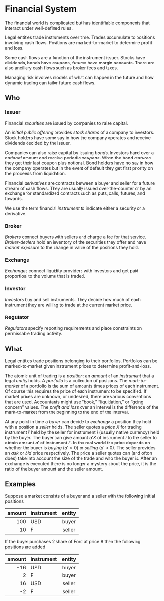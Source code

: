 # Financial System

The financial world is complicated but has identifiable components that interact under well-defined rules.

Legal entities trade instruments over time. Trades accumulate to positions
involving cash flows. Positions are marked-to-market to determine profit and loss.

Some cash flows are a function of the instrument issuer. Stocks have dividends,
bonds have coupons, futures have margin accounts. There are also
ancillary cash flows such as broker fees and taxes.

Managing risk involves models of what can happen in the future and how
dynamic trading can tailor future cash flows.

## Who

### Issuer

Financial _securities_ are issued by companies to raise capital.

An _initial public offering_ provides _stock shares_ of a company to investors.
Stock holders have some say in how the company operates and receive dividends decided by the issuer.

Companies can also raise capital by issuing _bonds_. Investors hand over a _notional_
amount and receive periodic _coupons_. When the bond _matures_ they get their last
coupon plus notional. Bond holders have no say in how the company operates but
in the event of default they get first priority on the proceeds from liquidation.

Financial _derivatives_ are contracts between a buyer and seller for a future stream
of cash flows. They are usually issued over-the-counter or by an exchange for
standardized contracts such as puts, calls, futures, and fowards.

We use the term financial _instrument_ to indicate either a security or a derivative.

### Broker

_Brokers_ connect buyers with sellers and charge a fee for that service.
_Broker-dealers_ hold an inventory of the securities they offer and have
_market exposure_ to the change in value of the positions they hold.

### Exchange 

_Exchanges_ connect liquidity providers with investors
and get paid proportioal to the volume that is traded.

### Investor

_Investors_ buy and sell instruments. They decide how much of each instrument
they are willing to trade at the current market price.

### Regulator

_Regulators_ specify reporting requirements and place constraints on permissable trading activity.

## What

Legal entities trade positions belonging to their portfolios.
Portfolios can be marked-to-market given instrument prices
to determine profit-and-loss.

The atomic unit of trading is a _position_: an _amount_ of an _instrument_
that a legal _entity_ holds.  A _portfolio_ is a collection of positions.
The _mark-to-market_ of a portfolio is the sum of amounts times prices of
each instrument.  Of course this requires the price of each instrument
to be specified.  If market prices are unknown, or undesired, there are
various conventions that are used. Accountants might use “book,”
“liquidation,” or “going concern” values.  The _profit and
loss_ over an interval is the difference of the mark-to-market from the
beginning to the end of the interval.

At any point in time a _buyer_ can decide to _exchange_ a position they
hold with a position a _seller_ holds.  The seller quotes a _price_ $X$
for trading instrument $i'$ held by the seller for instrument $i$ (usually
native currency) held by the buyer. The buyer can give amount $a'X$ of
instrument $i$ to the seller to obtain amount $a'$ of instrument $i'$.
In the real world the price depends on whether the buyer is _buying_
($a' > 0)$ or _selling_ ($a' < 0)$. The seller provides an _ask_
or _bid_ price respectively.
The price a seller quotes can (and ofton does) take into account the size of
the trade and who the buyer is.
After an exchange is executed there is no longer a mystery about the price,
it is the ratio of the buyer amount and the seller amount.

## Examples

Suppose a market consists of a buyer and a seller with the following initial positions

| amount | instrument | entity | 
| -----: | :--------- | :----: |
| 100 | USD | buyer |
| 10 | F | seller |

If the buyer purchases 2 share of Ford at price 8 then the following positions are added

| amount | instrument | entity |
| -----: | :--------- | :----: |
| -16 | USD | buyer | 
| 2 | F | buyer | 
| 16 | USD | seller |
| -2 | F | seller | 

<!--


The two main rolls are _buyer_ and _seller_. Some positions are cash flows associated
with holding a position: _dividend_, _coupon_, _margin_. Derivatives have _payments_
that are either _received_ by the buyer or _paid_ by the seller.
There are also _fees_ associated with making transactions and _taxes_ depending
on the entity and accounting rules for collections of positions.

Each position has a position id. `roles` indicates why the position exists.
Hold meta data off the id.

A _price transaction_ occurs at a point in time and involves a buyer and a seller
exchanging positions. There may also be positions involving intermediaries
for the transaction. They occur when a buyer initiates a trade with a seller.

A _cash flow transaction_ accounts for the positions due to holding an instrument.
These can be dividends, coupons, margin payments/debits, borrow/holding costs, and taxes.
Cash flow transactions occur due to holding an instrument.

The _market_ is the collection of all positions.
The _holdings_ of an entity is the collection of all their positions.
-->
